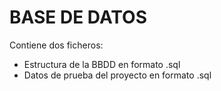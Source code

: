 # BASE DE DATOS
Contiene dos ficheros:
- Estructura de la BBDD en formato .sql
- Datos de prueba del proyecto en formato .sql

